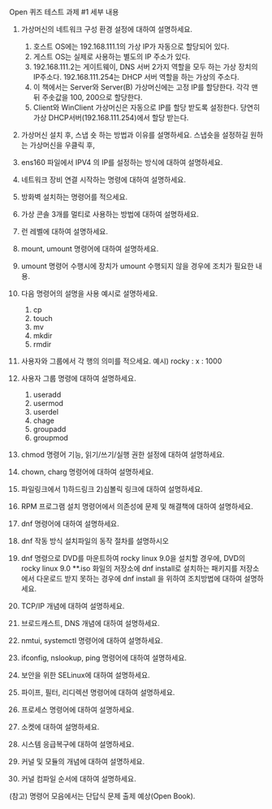 Open 퀴즈 테스트 과제 #1 세부 내용

1. 가상머신의 네트워크 구성 환경 설정에 대하여 설명하세요. 
	1) 호스트 OS에는 192.168.111.1의 가상 IP가 자동으로 할당되어 있다.
	2) 게스트 OS는 실제로 사용하는 별도의 IP 주소가 있다.
	3) 192.168.111.2는 게이트웨이, DNS 서버 2가지 역할을 모두 하는 가상 장치의 IP주소다.
	   192.168.111.254는 DHCP 서버 역할을 하는 가상의 주소다.
	4) 이 책에서는 Server와 Server(B) 가상머신에는 고정 IP를 할당한다. 각각 맨 뒤 주솟값을 100, 200으로 할당한다.
	5) Client와 WinClient 가상머신은 자동으로 IP를 할당 받도록 설정한다. 당연히 가상 DHCP서버(192.168.111.254)에서 할당 받는다.

3. 가상머신 설치 후, 스냅 숏 하는 방법과 이유를 설명하세요. 
   스냅숏을 설정하길 원하는 가상머신을 우클릭 후, 

4. ens160 파일에서 IPV4 의 IP를 설정하는 방식에 대하여 설명하세요.

5. 네트워크 장비 연결 시작하는 명령에 대하여 설명하세요.

6. 방화벽 설치하는 명령어를 적으세요.

7. 가상 콘솔 3개를 멀티로 사용하는 방법에 대하여 설명하세요. 

8. 런 레벨에 대하여 설명하세요. 

9. mount, umount 명령어에 대하여 설명하세요. 

10. umount 명령어 수행시에 장치가 umount 수행되지 않을 경우에 조치가 필요한 내용.

11. 다음 명령어의 설명을 사용 예시로 설명하세요. 
    1. cp
    2. touch  
    3. mv 
    4. mkdir 
    5. rmdir

12. 사용자와 그룹에서 각 행의 의미를 적으세요. 
    예시)  rocky : x : 1000

12. 사용자 그룹 명령에 대하여 설명하세요. 
	1) useradd
	2) usermod
	3) userdel
	4) chage
	5) groupadd
	6) groupmod

14. chmod 명령어 기능, 읽기/쓰기/실행 권한 설정에 대하여 설명하세요. 

15. chown, charg 명령어에 대하여 설명하세요. 

16. 파일링크에서 1)하드링크 2)심볼릭 링크에 대하여 설명하세요.

17. RPM 프로그램 설치 명령어에서 의존성에 문제 및 해결책에 대하여 설명하세요. 

18. dnf 명령어에 대하여 설명하세요. 

19. dnf 작동 방식 설치파일의 동작 절차를 설명하시오

20. dnf 명령으로 DVD를 마운트하여 rocky linux 9.0을 설치할 경우에,
  DVD의 rocky linux 9.0 **.iso 화일의 저장소에 dnf install로 설치하는 패키지를 저장소에서 다운로드 받지 못하는 경우에 dnf install 을 위하여 조치방법에 대하여 설명하세요. 

20. TCP/IP 개념에 대하여 설명하세요. 

21. 브로드캐스트,  DNS 개념에 대하여 설명하세요. 

22. nmtui, systemctl 명령어에 대하여 설명하세요.

23. ifconfig, nslookup, ping 명령어에 대하여 설명하세요. 

24. 보안을 위한 SELinux에 대하여 설명하세요. 

25. 파이프, 필터, 리디렉션 명령어에 대하여 설명하세요. 

26. 프로세스 명령어에 대하여 설명하세요. 

27. 소켓에 대하여 설명하세요. 

28. 시스템 응급복구에 대하여 설명하세요. 

29. 커널 및 모듈의 개념에 대하여 설명하세요. 

30. 커널 컴파일 순서에 대하여 설명하세요. 

(참고) 명령어 모음에서는 단답식 문제 출제 예상(Open Book).